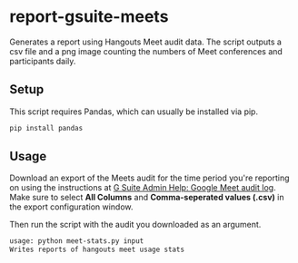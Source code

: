 # report-gsuite-meets

Generates a report using Hangouts Meet audit data. The script outputs a csv file and a png image counting the numbers of Meet conferences and participants daily.

## Setup

This script requires Pandas, which can usually be installed via pip.

```sh
pip install pandas
```

## Usage

Download an export of the Meets audit for the time period you're reporting on using the instructions at [G Suite Admin Help: Google Meet audit log](https://support.google.com/a/answer/9186729?hl=en). Make sure to select **All Columns** and **Comma-seperated values (.csv)** in the export configuration window.

Then run the script with the audit you downloaded as an argument.

```sh
usage: python meet-stats.py input
Writes reports of hangouts meet usage stats
```
